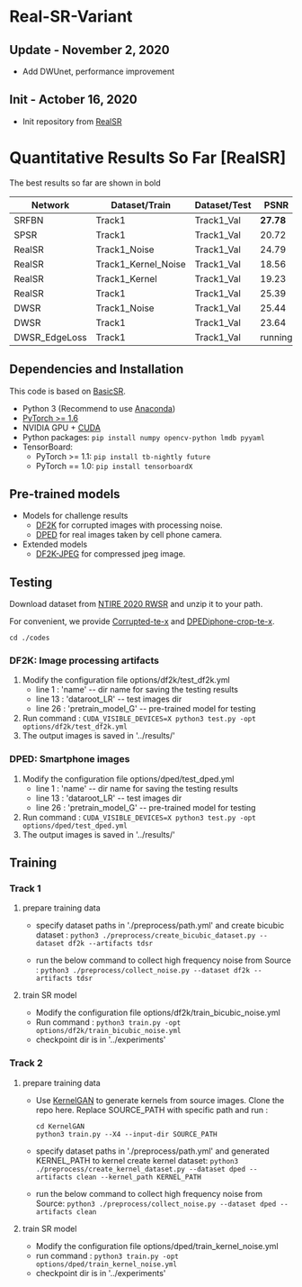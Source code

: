 # Real-SR-Variant

## Update - November 2, 2020
- Add DWUnet, performance improvement

## Init - Actober 16, 2020
- Init repository from [RealSR](https://github.com/Tencent/Real-SR)

# Quantitative Results So Far [RealSR]

The best results so far are shown in bold

| Network |    Dataset/Train    | Dataset/Test | PSNR  | SSIM | LPIPS | PSNR_Y | SSIM_Y |
| ----    | ----                | ----         | ----  | ---- | ----  | ----   | ----   |
| SRFBN   | Track1              | Track1_Val   | **27.78** | **0.73** | 0.51  | None   | None   |
| SPSR    | Track1              | Track1_Val   | 20.72 | 0.34 | 0.57  | None   | None   |
| RealSR  | Track1_Noise        | Track1_Val   | 24.79 | 0.69 | 0.34  | 26.60  | 0.74   |
| RealSR  | Track1_Kernel_Noise | Track1_Val   | 18.56 | 0.49 | 0.44  | None   | None   |
| RealSR  | Track1_Kernel       | Track1_Val   | 19.23 | 0.46 | 0.45  | 20.87  | 0.52   |
| RealSR  | Track1              | Track1_Val   | 25.39 | 0.69 | 0.31  | 27.08  | 0.74   |
| DWSR    | Track1_Noise        | Track1_Val   | 25.44 | 0.71 | 0.31  | 27.03  | 0.75   |
| DWSR    | Track1              | Track1_Val   | 23.64 | 0.70 | **0.27**  | **27.25**  | **0.75**   |
| DWSR_EdgeLoss|Track1          | Track1_Val   | running|



## Dependencies and Installation
This code is based on [BasicSR](https://github.com/xinntao/BasicSR).

- Python 3 (Recommend to use [Anaconda](https://www.anaconda.com/download/#linux))
- [PyTorch >= 1.6](https://pytorch.org/)
- NVIDIA GPU + [CUDA](https://developer.nvidia.com/cuda-downloads)
- Python packages: `pip install numpy opencv-python lmdb pyyaml`
- TensorBoard: 
  - PyTorch >= 1.1: `pip install tb-nightly future`
  - PyTorch == 1.0: `pip install tensorboardX`

## Pre-trained models
- Models for challenge results
    - [DF2K](https://drive.google.com/open?id=1pWGfSw-UxOkrtbh14GeLQgYnMLdLguOF) for corrupted images with processing noise.
    - [DPED](https://drive.google.com/open?id=1zZIuQSepFlupV103AatoP-JSJpwJFS19) for real images taken by cell phone camera.
- Extended models
    - [DF2K-JPEG](https://drive.google.com/open?id=1w8QbCLM6g-MMVlIhRERtSXrP-Dh7cPhm) for compressed jpeg image. 

## Testing
Download dataset from [NTIRE 2020 RWSR](https://competitions.codalab.org/competitions/22220#participate) and unzip it to your path.

For convenient, we provide [Corrupted-te-x](https://drive.google.com/open?id=1GrLxeE-LruddQoAePV1Z7MFclXdZWHMa) and [DPEDiphone-crop-te-x](https://drive.google.com/open?id=19zlofWRxkhsjf_TuRA2oI9jgozifGvxp).

```cd ./codes```

### DF2K: Image processing artifacts
 1. Modify the configuration file options/df2k/test_df2k.yml
     - line 1 : 'name' -- dir name for saving the testing results
     - line 13 : 'dataroot_LR' -- test images dir
     - line 26 : 'pretrain_model_G' -- pre-trained model for testing
 2. Run command :
 ```CUDA_VISIBLE_DEVICES=X python3 test.py -opt options/df2k/test_df2k.yml ```
 3. The output images is saved in '../results/'

### DPED: Smartphone images 
 1. Modify the configuration file options/dped/test_dped.yml
    - line 1 : 'name' -- dir name for saving the testing results
    - line 13 : 'dataroot_LR' -- test images dir
    - line 26 : 'pretrain_model_G' -- pre-trained model for testing
 2. Run command :
 ```CUDA_VISIBLE_DEVICES=X python3 test.py -opt options/dped/test_dped.yml```
 3. The output images is saved in '../results/'


## Training

### Track 1
 1. prepare training data
    - specify dataset paths in './preprocess/path.yml' and create bicubic dataset :
    ```python3 ./preprocess/create_bicubic_dataset.py --dataset df2k --artifacts tdsr```

    - run the below command to collect high frequency noise from Source :
    ```python3 ./preprocess/collect_noise.py --dataset df2k --artifacts tdsr```
    
 2. train SR model
    - Modify the configuration file options/df2k/train_bicubic_noise.yml
    - Run command :
    ```python3 train.py -opt options/df2k/train_bicubic_noise.yml```
    - checkpoint dir is in '../experiments'
    
### Track 2
 1. prepare training data
    - Use [KernelGAN](https://github.com/sefibk/KernelGAN) to generate kernels from source images. Clone the repo here. Replace SOURCE_PATH with specific path and run :
        ``` 
      cd KernelGAN
      python3 train.py --X4 --input-dir SOURCE_PATH
      ```
    
    - specify dataset paths in './preprocess/path.yml' and generated KERNEL_PATH to kernel create kernel dataset:
    ```python3 ./preprocess/create_kernel_dataset.py --dataset dped --artifacts clean --kernel_path KERNEL_PATH```

    - run the below command to collect high frequency noise from Source:
    ```python3 ./preprocess/collect_noise.py --dataset dped --artifacts clean```
    
 2. train SR model
    - Modify the configuration file options/dped/train_kernel_noise.yml
    - run command :
    ```python3 train.py -opt options/dped/train_kernel_noise.yml```
    - checkpoint dir is in '../experiments'

 
